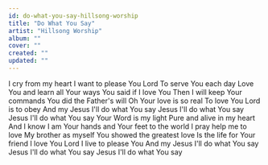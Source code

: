 ```yaml
---
id: do-what-you-say-hillsong-worship
title: "Do What You Say"
artist: "Hillsong Worship"
album: ""
cover: ""
created: ""
updated: ""
---
```


I cry from my heart
I want to please You Lord
To serve You each day
Love You and learn all Your ways
You said if I love You
Then I will keep Your commands
You did the Father's will
Oh Your love is so real
To love You Lord is to obey
And my Jesus I'll do what You say
Jesus I'll do what You say
Jesus I'll do what You say
Your Word is my light
Pure and alive in my heart
And I know I am
Your hands and Your feet to the world
I pray help me to love
My brother as myself
You showed the greatest love
Is the life for Your friend
I love You Lord I live to please You
And my Jesus I'll do what You say
Jesus I'll do what You say
Jesus I'll do what You say